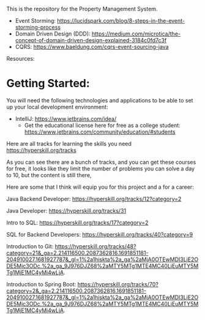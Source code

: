 This is the repository for the Property Management System.

* Event Storming: https://lucidspark.com/blog/8-steps-in-the-event-storming-process
* Domain Driven Design (DDD): https://medium.com/microtica/the-concept-of-domain-driven-design-explained-3184c0fd7c3f
* CQRS: https://www.baeldung.com/cqrs-event-sourcing-java

Resources: 

# Getting Started:
You will need the following technologies and applications to be able to set up your local development environment:
* IntelliJ: https://www.jetbrains.com/idea/
  * Get the educational license here for free as a college student: https://www.jetbrains.com/community/education/#students

Here are all tracks for learning the skills you need
https://hyperskill.org/tracks

As you can see there are a bunch of tracks, and you can get these courses for free, it looks like they limit the number of problems you can solve a day to 10, but the content is still there, 

Here are some that I think will equip you for this project and a for a career:

Java Backend Developer:
https://hyperskill.org/tracks/12?category=2

Java Developer:
https://hyperskill.org/tracks/31

Intro to SQL:
https://hyperskill.org/tracks/17?category=2

SQL for Backend Developers:
https://hyperskill.org/tracks/40?category=9

Introduction to Git:
https://hyperskill.org/tracks/48?category=21&_ga=2.214116500.2087362816.1691851181-204910027.1681927787&_gl=1%2a1hiskta%2a_ga%2aMjA0OTEwMDI3LjE2ODE5Mjc3ODc.%2a_ga_9J976DJZ68%2aMTY5MTg1MTE4MC40LjEuMTY5MTg1MjE1MC4yMi4wLjA.

Introduction to Spring Boot:
https://hyperskill.org/tracks/70?category=2&_ga=2.214116500.2087362816.1691851181-204910027.1681927787&_gl=1%2a1hiskta%2a_ga%2aMjA0OTEwMDI3LjE2ODE5Mjc3ODc.%2a_ga_9J976DJZ68%2aMTY5MTg1MTE4MC40LjEuMTY5MTg1MjE1MC4yMi4wLjA.
